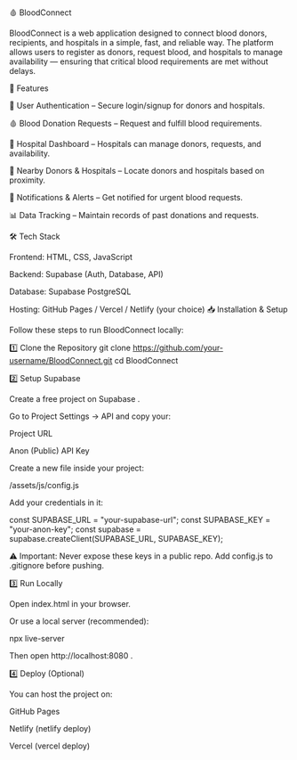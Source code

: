 🩸 BloodConnect

BloodConnect is a web application designed to connect blood donors, recipients, and hospitals in a simple, fast, and reliable way. The platform allows users to register as donors, request blood, and hospitals to manage availability — ensuring that critical blood requirements are met without delays.

🚀 Features

👤 User Authentication – Secure login/signup for donors and hospitals.

🩸 Blood Donation Requests – Request and fulfill blood requirements.

🏥 Hospital Dashboard – Hospitals can manage donors, requests, and availability.

📍 Nearby Donors & Hospitals – Locate donors and hospitals based on proximity.

🔔 Notifications & Alerts – Get notified for urgent blood requests.

📊 Data Tracking – Maintain records of past donations and requests.

🛠️ Tech Stack

Frontend: HTML, CSS, JavaScript

Backend: Supabase (Auth, Database, API)

Database: Supabase PostgreSQL

Hosting: GitHub Pages / Vercel / Netlify (your choice)
📥 Installation & Setup

Follow these steps to run BloodConnect locally:

1️⃣ Clone the Repository
git clone https://github.com/your-username/BloodConnect.git
cd BloodConnect

2️⃣ Setup Supabase

Create a free project on Supabase
.

Go to Project Settings → API and copy your:

Project URL

Anon (Public) API Key

Create a new file inside your project:

/assets/js/config.js


Add your credentials in it:

const SUPABASE_URL = "your-supabase-url";
const SUPABASE_KEY = "your-anon-key";
const supabase = supabase.createClient(SUPABASE_URL, SUPABASE_KEY);


⚠️ Important: Never expose these keys in a public repo. Add config.js to .gitignore before pushing.

3️⃣ Run Locally

Open index.html in your browser.

Or use a local server (recommended):

npx live-server


Then open http://localhost:8080
.

4️⃣ Deploy (Optional)

You can host the project on:

GitHub Pages

Netlify (netlify deploy)

Vercel (vercel deploy)

